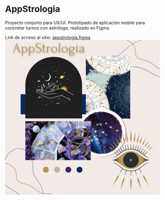 
# AppStrologia
Proyecto conjunto para UX/UI.
Prototipado de aplicación mobile para concretar turnos con astrólogo, realizado en Figma.

Link de acceso al sitio: [appstrologia.figma](https://www.figma.com/file/bKU2mSo7XdmTAxucBLp0ND/C1.-Astrolog%C3%ADa?node-id=0%3A1)  
![Moodboard](./Moodboard.png)
